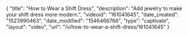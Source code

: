 {
    "title": "How to Wear a Shift Dress",
    "description": "Add jewelry to make your shift dress more modern.",
    "videoid": "161041645",
    "date_created": "1523990463",
    "date_modified": "1546466766",
    "type": "captivate",
    "layout": "video",
    "url": "\/v\/how-to-wear-a-shift-dress\/161041645"
}